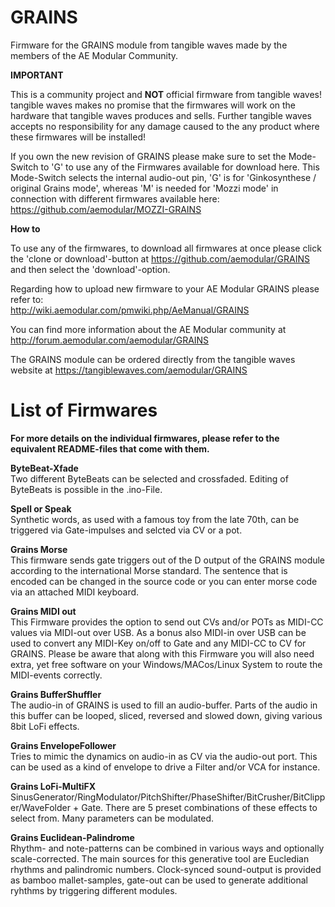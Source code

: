 # GRAINS
Firmware for the GRAINS module from tangible waves made by the members of the AE Modular Community. 

__IMPORTANT__ 

This is a community project and __NOT__ official firmware from tangible waves! tangible waves makes no promise that the firmwares will work on the hardware that tangible waves produces and sells. Further tangible waves accepts no responsibility for any damage caused to the any product where these firmwares will be installed!

If you own the new revision of GRAINS please make sure to set the Mode-Switch to 'G' to use any of the Firmwares available for download here.
This Mode-Switch selects the internal audio-out pin, 'G' is for 'Ginkosynthese / original Grains mode', whereas 'M' is needed for 'Mozzi mode' in connection with different firmwares available here: https://github.com/aemodular/MOZZI-GRAINS 

__How to__

To use any of the firmwares, to download all firmwares at once please click the 'clone or download'-button at https://github.com/aemodular/GRAINS and then select the 'download'-option.  

Regarding how to upload new firmware to your AE Modular GRAINS please refer to:    
http://wiki.aemodular.com/pmwiki.php/AeManual/GRAINS

You can find more information about the AE Modular community at http://forum.aemodular.com/aemodular/GRAINS

The GRAINS module can be ordered directly from the tangible waves website at https://tangiblewaves.com/aemodular/GRAINS

List of Firmwares
==================
__For more details on the individual firmwares, please refer to the equivalent README-files that come with them.__

__ByteBeat-Xfade__                                                               
Two different ByteBeats can be selected and crossfaded. Editing of ByteBeats is possible in the .ino-File.   

__Spell or Speak__                                                               
Synthetic words, as used with a famous toy from the late 70th, can be triggered via Gate-impulses and selcted via CV or a pot.  

__Grains Morse__  
This firmware sends gate triggers out of the D output of the GRAINS module according to the international Morse standard. The sentence that is encoded can be changed in the source code or you can enter morse code via an attached MIDI keyboard.

__Grains MIDI out__  
This Firmware provides the option to send out CVs and/or POTs as MIDI-CC values via MIDI-out over USB.
As a bonus also MIDI-in over USB can be used to convert any MIDI-Key on/off to Gate and any MIDI-CC to CV for GRAINS.
Please be aware that along with this Firmware you will also need extra, yet free software on your Windows/MACos/Linux System to route the MIDI-events correctly. 

__Grains BufferShuffler__  
The audio-in of GRAINS is used to fill an audio-buffer. Parts of the audio in this buffer can be looped, sliced, reversed and slowed down, giving various 8bit LoFi effects.  

__Grains EnvelopeFollower__   
Tries to mimic the dynamics on audio-in as CV via the audio-out port. This can be used as a kind of envelope to drive a Filter and/or VCA for instance.  

__Grains LoFi-MultiFX__     
SinusGenerator/RingModulator/PitchShifter/PhaseShifter/BitCrusher/BitClipper/WaveFolder + Gate. There are 5 preset combinations of these effects to select from. Many parameters can be modulated.

__Grains Euclidean-Palindrome__     
Rhythm- and note-patterns can be combined  in various ways and optionally scale-corrected. The main sources for this generative tool are Eucledian rhythms and palindromic numbers. Clock-synced sound-output is provided as bamboo mallet-samples, gate-out can be used to generate additional ryhthms by triggering different modules.
